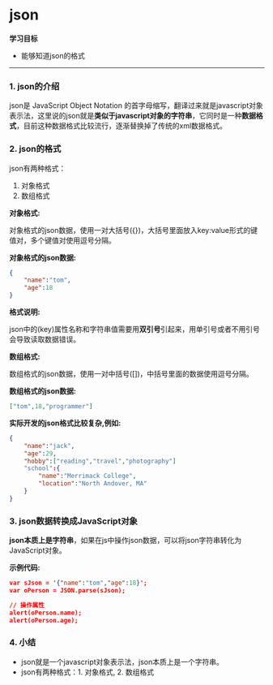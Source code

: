 # json

**学习目标**

- 能够知道json的格式

------

### 1. json的介绍

json是 JavaScript Object Notation 的首字母缩写，翻译过来就是javascript对象表示法，这里说的json就是**类似于javascript对象的字符串**，它同时是一种**数据格式**，目前这种数据格式比较流行，逐渐替换掉了传统的xml数据格式。

### 2. json的格式

json有两种格式：  

1. 对象格式  
2. 数组格式

**对象格式:**

对象格式的json数据，使用一对大括号({})，大括号里面放入key:value形式的键值对，多个键值对使用逗号分隔。

**对象格式的json数据:**

```json
{
    "name":"tom",
    "age":18
}
```

**格式说明:**

json中的(key)属性名称和字符串值需要用**双引号**引起来，用单引号或者不用引号会导致读取数据错误。

**数组格式:**

数组格式的json数据，使用一对中括号([])，中括号里面的数据使用逗号分隔。

**数组格式的json数据:**

```json
["tom",18,"programmer"]
```

**实际开发的json格式比较复杂,例如:**

```json
{
    "name":"jack",
    "age":29,
    "hobby":["reading","travel","photography"]
    "school":{
        "name":"Merrimack College",
        "location":"North Andover, MA"
    }
}
```

### 3. json数据转换成JavaScript对象

**json本质上是字符串**，如果在js中操作json数据，可以将json字符串转化为JavaScript对象。

**示例代码:**

```json
var sJson = '{"name":"tom","age":18}';
var oPerson = JSON.parse(sJson);

// 操作属性
alert(oPerson.name);
alert(oPerson.age);
```

### 4. 小结

- json就是一个javascript对象表示法，json本质上是一个字符串。
- json有两种格式：1. 对象格式, 2. 数组格式